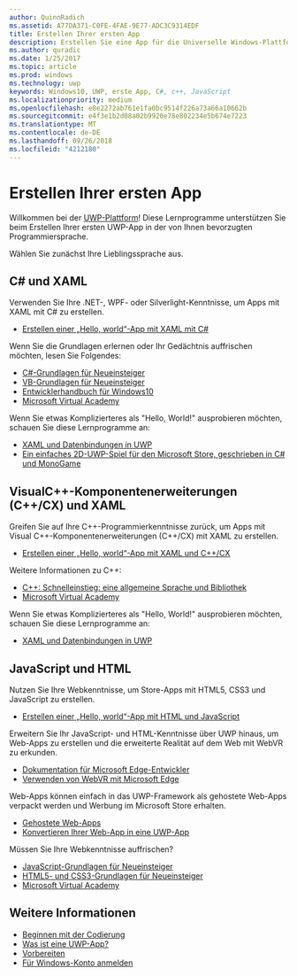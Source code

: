 ```yaml
---
author: QuinnRadich
ms.assetid: A77DA371-C0FE-4FAE-9E77-ADC3C9314EDF
title: Erstellen Ihrer ersten App
description: Erstellen Sie eine App für die Universelle Windows-Plattform (UWP) für Windows10 mithilfe Ihrer bevorzugten Programmiersprache.
ms.author: quradic
ms.date: 1/25/2017
ms.topic: article
ms.prod: windows
ms.technology: uwp
keywords: Windows10, UWP, erste App, C#, c++, JavaScript
ms.localizationpriority: medium
ms.openlocfilehash: e8e2272ab761e1fa0bc9514f226a73a66a10662b
ms.sourcegitcommit: e4f3e1b2d08a02b9920e78e802234e5b674e7223
ms.translationtype: MT
ms.contentlocale: de-DE
ms.lasthandoff: 09/26/2018
ms.locfileid: "4212180"
---
```

# <a name="create-your-first-app"></a>Erstellen Ihrer ersten App

Willkommen bei der [UWP-Plattform](universal-application-platform-guide.md)! Diese Lernprogramme unterstützen Sie beim Erstellen Ihrer ersten UWP-App in der von Ihnen bevorzugten Programmiersprache.

Wählen Sie zunächst Ihre Lieblingssprache aus.

## <a name="c-and-xaml"></a>C# und XAML

Verwenden Sie Ihre .NET-, WPF- oder Silverlight-Kenntnisse, um Apps mit XAML mit C# zu erstellen.

* [Erstellen einer „Hello, world“-App mit XAML mit C#](create-a-hello-world-app-xaml-universal.md)

Wenn Sie die Grundlagen erlernen oder Ihr Gedächtnis auffrischen möchten, lesen Sie Folgendes:

* [C#-Grundlagen für Neueinsteiger](https://go.microsoft.com/fwlink/?linkid=850801)
* [VB-Grundlagen für Neueinsteiger](https://go.microsoft.com/fwlink/?linkid=850802)
* [Entwicklerhandbuch für Windows10](https://go.microsoft.com/fwlink/?linkid=850804)
* [Microsoft Virtual Academy](http://www.microsoftvirtualacademy.com/)

Wenn Sie etwas Komplizierteres als "Hello, World!" ausprobieren möchten, schauen Sie diese Lernprogramme an:

* [XAML und Datenbindungen in UWP](xaml-basics-intro.md)
* [Ein einfaches 2D-UWP-Spiel für den Microsoft Store, geschrieben in C# und MonoGame](get-started-tutorial-game-mg2d.md)


## <a name="visual-c-component-extensions-ccx-and-xaml"></a>VisualC++-Komponentenerweiterungen (C++/CX) und XAML

Greifen Sie auf Ihre C++-Programmierkenntnisse zurück, um Apps mit Visual C++-Komponentenerweiterungen (C++/CX) mit XAML zu erstellen.

* [Erstellen einer „Hello, world“-App mit XAML und C++/CX](create-a-basic-windows-10-app-in-cpp.md)

Weitere Informationen zu C++:

* [C++: Schnelleinstieg: eine allgemeine Sprache und Bibliothek](http://www.microsoftvirtualacademy.com/training-courses/c-a-general-purpose-language-and-library-jump-start)
* [Microsoft Virtual Academy](http://go.microsoft.com/fwlink/p/?LinkID=389916)

Wenn Sie etwas Komplizierteres als "Hello, World!" ausprobieren möchten, schauen Sie diese Lernprogramme an:

* [XAML und Datenbindungen in UWP](xaml-basics-intro.md)

## <a name="javascript-and-html"></a>JavaScript und HTML

Nutzen Sie Ihre Webkenntnisse, um Store-Apps mit HTML5, CSS3 und JavaScript zu erstellen.

* [Erstellen einer „Hello, world“-App mit HTML und JavaScript](create-a-hello-world-app-js-uwp.md)

Erweitern Sie Ihr JavaScript- und HTML-Kenntnisse über UWP hinaus, um Web-Apps zu erstellen und die erweiterte Realität auf dem Web mit WebVR zu erkunden.

* [Dokumentation für Microsoft Edge-Entwickler](https://docs.microsoft.com/microsoft-edge/)
* [Verwenden von WebVR mit Microsoft Edge](https://docs.microsoft.com/en-us/microsoft-edge/webvr/)

Web-Apps können einfach in das UWP-Framework als gehostete Web-Apps verpackt werden und Werbung im Microsoft Store erhalten.

* [Gehostete Web-Apps](https://developer.microsoft.com/windows/bridges/hosted-web-apps)
* [Konvertieren Ihrer Web-App in eine UWP-App](../porting/hwa-create-windows.md)

Müssen Sie Ihre Webkenntnisse auffrischen?

* [JavaScript-Grundlagen für Neueinsteiger](http://www.microsoftvirtualacademy.com/training-courses/javascript-fundamentals-for-absolute-beginners)
* [HTML5- und CSS3-Grundlagen für Neueinsteiger](http://www.microsoftvirtualacademy.com/training-courses/html5-css3-fundamentals-development-for-absolute-beginners)
* [Microsoft Virtual Academy](http://go.microsoft.com/fwlink/p/?LinkID=389916)

## <a name="see-also"></a>Weitere Informationen

* [Beginnen mit der Codierung](create-uwp-apps.md)
* [Was ist eine UWP-App?](universal-application-platform-guide.md)
* [Vorbereiten](get-set-up.md)
* [Für Windows-Konto anmelden](sign-up.md)
